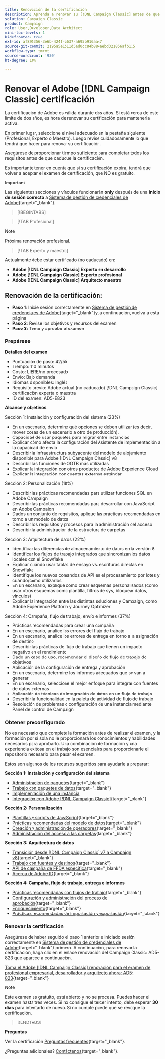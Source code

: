 ```yaml
---
title: Renovación de la certificación
description: Aprenda a renovar su [!DNL Campaign Classic] antes de que caduque.
solution: Campaign Classic
product: Campaign
role: User,Developer,Data Architect
mini-toc-levels: 1
hidefromtoc: true
exl-id: af895356-3e6b-424f-a637-a695b916aa47
source-git-commit: 2195a5e1511d5ad0cc84b884aebd321856afb115
workflow-type: tm+mt
source-wordcount: '930'
ht-degree: 10%

---
```


# Renovar el Adobe [!DNL Campaign Classic] certificación

La certificación de Adobe es válida durante dos años. Si está cerca de este límite de dos años, es hora de renovar su certificación para mantenerla activa.

En primer lugar, seleccione el nivel adecuado en la pestaña siguiente (Profesional, Experto o Maestro). Luego revise cuidadosamente lo que tendrá que hacer para renovar su certificación.

Asegúrese de proporcionar tiempo suficiente para completar todos los requisitos antes de que caduque la certificación.

Es importante tener en cuenta que si su certificación expira, tendrá que volver a aceptar el examen de certificación, que NO es gratuito.

>[!IMPORTANT]
>
>Las siguientes secciones y vínculos funcionarán **only** después de una **inicio de sesión correcto** a [Sistema de gestión de credenciales de Adobe](http://www.certmetrics.com/adobe){target="_blank"}.

>[!BEGINTABS]

>[!TAB Profesional]

>[!NOTE]
>
>Próxima renovación profesional.

>[!TAB Experto y maestro]

Actualmente debe estar certificado (no caducado) en:

* **Adobe [!DNL Campaign Classic] Experto en desarrollo**
* **Adobe [!DNL Campaign Classic] Experto profesional**
* **Adobe [!DNL Campaign Classic] Arquitecto maestro**

## Renovación de la certificación:

* **Paso 1**: Inicie sesión correctamente en [Sistema de gestión de credenciales de Adobe](http://www.certmetrics.com/adobe){target="_blank"}y, a continuación, vuelva a esta página
* **Paso 2**: Revise los objetivos y recursos del examen
* **Paso 3**: Tome y apruebe el examen

### Prepárese

**Detalles del examen**

* Puntuación de paso: 42/55
* Tiempo: 110 minutos
* Costo: LIBRE/no procesado
* Envío: Bajo demanda
* Idiomas disponibles: Inglés
* Requisito previo: Adobe actual (no caducado) [!DNL Campaign Classic] certificación experta o maestra
* ID del examen: AD5-E823

**Alcance y objetivos**

Sección 1: Instalación y configuración del sistema (23%)

* En un escenario, determine qué opciones se deben utilizar (es decir, mover cosas de un escenario a otro de producción).
* Capacidad de usar paquetes para migrar entre instancias
* Explicar cómo afecta la configuración del Asistente de implementación a la capacidad de envío
* Describir la infraestructura subyacente del modelo de alojamiento disponible para Adobe [!DNL Campaign Classic] v8
* Describir las funciones de OOTB más utilizadas
* Explicar la integración con otros productos de Adobe Experience Cloud
* Explicar la integración con cuentas externas estándar

Sección 2: Personalización (18%)

* Describir las prácticas recomendadas para utilizar funciones SQL en Adobe Campaign
* Describir las prácticas recomendadas para desarrollar con JavaScript en Adobe Campaign
* Dados un conjunto de requisitos, aplique las prácticas recomendadas en torno a un modelo de datos
* Describir los requisitos y procesos para la administración del acceso
* Describir la administración de la estructura de carpetas

Sección 3: Arquitectura de datos (22%)

* Identificar las diferencias de almacenamiento de datos en la versión 8
* Identificar los flujos de trabajo integrados que sincronizan los datos locales con el Snowflake
* Explicar cuándo usar tablas de ensayo vs. escrituras directas en Snowflake
* Identifique los nuevos comandos de API en el procesamiento por lotes y cuándo/cómo utilizarlos
* En un escenario, explique cómo crear esquemas personalizados (cómo usar otros esquemas como plantilla, filtros de sys, bloquear datos, vínculos)
* Explicar la integración entre las distintas soluciones y Campaign, como Adobe Experience Platform y Journey Optimizer

Sección 4: Campaña, flujo de trabajo, envío e informes (37%)

* Prácticas recomendadas para crear una campaña
* En un escenario, analice los errores del flujo de trabajo
* En un escenario, analice los errores de entrega en torno a la asignación de destino
* Describir las prácticas de flujo de trabajo que tienen un impacto negativo en el rendimiento
* Dado un caso de uso, recomendar el diseño de flujo de trabajo de objetivos
* Aplicación de la configuración de entrega y aprobación
* En un escenario, determine los informes adecuados que se van a generar
* En un escenario, seleccione el mejor enfoque para integrar con fuentes de datos externas
* Aplicación de técnicas de integración de datos en un flujo de trabajo
* Describir la funcionalidad en la paleta de actividad de flujo de trabajo
* Resolución de problemas o configuración de una instancia mediante Panel de control de Campaign

### Obtener preconfigurado

No es necesario que complete la formación antes de realizar el examen, y la formación por sí sola no le proporcionará los conocimientos y habilidades necesarios para aprobarlo. Una combinación de formación y una experiencia exitosa en el trabajo son esenciales para proporcionarle el repositorio necesario para pasar el examen.

Estos son algunos de los recursos sugeridos para ayudarle a preparar:

**Sección 1: Instalación y configuración del sistema**

* [Administración de paquetes](https://experienceleague.adobe.com/docs/campaign-standard/using/managing-processes-and-data/importing-and-exporting-data/managing-packages.html?lang=en){target="_blank"}
* [Trabajo con paquetes de datos](https://experienceleague.adobe.com/docs/campaign-classic/using/getting-started/administration-basics/working-with-data-packages.html?lang=en){target="_blank"}
* [Implementación de una instancia](https://experienceleague.adobe.com/docs/campaign-classic/using/installing-campaign-classic/initial-configuration/deploying-an-instance.html?lang=en)
* [Integración con Adobe [!DNL Campaign Classic]](https://experienceleague.adobe.com/docs/experience-manager-65/administering/integration/campaignonpremise.html?lang=en){target="_blank"}

**Sección 2: Personalización**

* [Plantillas y scripts de JavaScript](https://experienceleague.adobe.com/docs/campaign-classic/using/automating-with-workflows/advanced-management/javascript-scripts-and-templates.html?lang=en){target="_blank"}
* [Prácticas recomendadas del modelo de datos](https://experienceleague.adobe.com/docs/campaign-classic/using/configuring-campaign-classic/data-model/data-model-best-practices.html?lang=es){target="_blank"}
* [Creación y administración de operadores](https://experienceleague.adobe.com/docs/campaign-classic/using/getting-started/permissions/access-management-operators.html?lang=en){target="_blank"}
* [Administración del acceso a las carpetas](https://experienceleague.adobe.com/docs/campaign-classic/using/getting-started/permissions/access-management-folders.html?lang=en){target="_blank"}

**Sección 3: Arquitectura de datos**

* [Transición desde [!DNL Campaign Classic] v7 a Campaign v8](https://experienceleague.adobe.com/docs/campaign/campaign-v8/new/v7-to-v8.html?lang=en){target="_blank"}
* [Trabajo con fuentes y destinos](https://experienceleague.adobe.com/docs/campaign-classic/using/integrating-with-adobe-experience-cloud/aep-sources-destinations/get-started-sources-destinations.html?lang=es){target="_blank"}
* [API de campaña de FFDA específica](https://experienceleague.adobe.com/docs/campaign/campaign-v8/config/architecture/ffda/ffda-characteristics/new-apis.html?lang=en){target="_blank"}
* [Acerca de Adobe ID](https://experienceleague.adobe.com/docs/campaign-classic/using/installing-campaign-classic/connect-to-campaign/connecting-via-an-adobe-id/about-adobe-id.html?lang=es){target="_blank"}

**Sección 4: Campaña, flujo de trabajo, entrega e informes**

* [Prácticas recomendadas con flujos de trabajo](https://experienceleague.adobe.com/docs/campaign-classic/using/automating-with-workflows/introduction/workflow-best-practices.html?lang=es){target="_blank"}
* [Configuración y administración del proceso de aprobación](https://experienceleague.adobe.com/docs/campaign-classic/using/orchestrating-campaigns/orchestrate-campaigns/marketing-campaign-approval.html?lang=en){target="_blank"}
* [Enriquecimiento](https://experienceleague.adobe.com/docs/campaign-classic/using/automating-with-workflows/targeting-activities/enrichment.html?lang=en){target="_blank"}
* [Prácticas recomendadas de importación y exportación](https://experienceleague.adobe.com/docs/campaign-classic/using/automating-with-workflows/introduction/workflow-best-practices.html?lang=es){target="_blank"}

### Renovar la certificación

Asegúrese de haber seguido el paso 1 anterior e iniciado sesión correctamente en [Sistema de gestión de credenciales de Adobe](http://www.certmetrics.com/adobe){target="_blank"} primero. A continuación, para renovar la certificación, haga clic en el enlace renovación del Campaign Classic: AD5-823 que aparece a continuación.

[Toma el Adobe [!DNL Campaign Classic] renovación para el examen de profesional empresarial, desarrollador y arquitecto ahora: AD5-823](https://www.certmetrics.com/adobe/candidate/caveon_sso_adobe.aspx?ssoLogin=true&amp;eid=AD5-E823){target="_blank"}

>[!NOTE]
>
>Este examen es gratuito, está abierto y no se procesa. Puedes hacer el examen hasta tres veces. Si no consigue el tercer intento, debe esperar **30 días** para intentarlo de nuevo. Si no cumple puede que se revoque la certificación.

>[!ENDTABS]

**Preguntas**

Ver la certificación [Preguntas frecuentes](https://experienceleague.adobe.com/docs/certification/certification/faq.html?lang=en){target="_blank"}.

¿Preguntas adicionales? [Contáctenos](mailto:certif@adobe.com){target="_blank"}.
